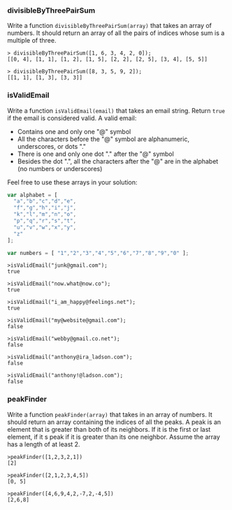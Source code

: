 ### divisibleByThreePairSum

Write a function `divisibleByThreePairSum(array)` that takes an array of numbers.
It should return an array of all the pairs of indices whose sum is a multiple of three.

```
> divisibleByThreePairSum([1, 6, 3, 4, 2, 0]);
[[0, 4], [1, 1], [1, 2], [1, 5], [2, 2], [2, 5], [3, 4], [5, 5]]

> divisibleByThreePairSum([8, 3, 5, 9, 2]);
[[1, 1], [1, 3], [3, 3]]
```

### isValidEmail

Write a function `isValidEmail(email)` that takes an email string. Return `true`
if the email is considered valid. A valid email:

* Contains one and only one "@" symbol
* All the characters before the "@" symbol are alphanumeric, underscores, or dots "."
* There is one and only one dot "." after the "@" symbol
* Besides the dot ".", all the characters after the "@" are in the alphabet (no numbers or underscores)

Feel free to use these arrays in your solution:

```javascript
var alphabet = [
  "a","b","c","d","e",
  "f","g","h","i","j",
  "k","l","m","n","o",
  "p","q","r","s","t",
  "u","v","w","x","y",
  "z"
];

var numbers = [ "1","2","3","4","5","6","7","8","9","0" ];
```

```
>isValidEmail("junk@gmail.com");
true

>isValidEmail("now.what@now.co");
true

>isValidEmail("i_am_happy@feelings.net");
true

>isValidEmail("my@website@gmail.com");
false

>isValidEmail("webby@gmail.co.net");
false

>isValidEmail("anthony@ira_ladson.com");
false

>isValidEmail("anthony!@ladson.com");
false
```

### peakFinder

Write a function `peakFinder(array)` that takes in an array of numbers. It should
return an array containing the indices of all the peaks. A peak is an element
that is greater than both of its neighbors. If it is the first or last element,
if it s peak if it is greater than its one neighbor. Assume the array has a length
of at least 2.

```
>peakFinder([1,2,3,2,1])
[2]

>peakFinder([2,1,2,3,4,5])
[0, 5]

>peakFinder([4,6,9,4,2,-7,2,-4,5])
[2,6,8]
```
